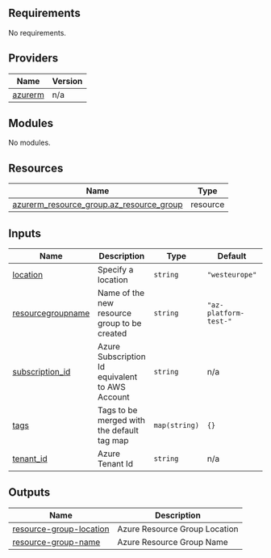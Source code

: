 ## Requirements

No requirements.

## Providers

| Name | Version |
|------|---------|
| <a name="provider_azurerm"></a> [azurerm](#provider\_azurerm) | n/a |

## Modules

No modules.

## Resources

| Name | Type |
|------|------|
| [azurerm_resource_group.az_resource_group](https://registry.terraform.io/providers/hashicorp/azurerm/latest/docs/resources/resource_group) | resource |

## Inputs

| Name | Description | Type | Default | Required |
|------|-------------|------|---------|:--------:|
| <a name="input_location"></a> [location](#input\_location) | Specify a location | `string` | `"westeurope"` | no |
| <a name="input_resourcegroupname"></a> [resourcegroupname](#input\_resourcegroupname) | Name of the new resource group to be created | `string` | `"az-platform-test-"` | no |
| <a name="input_subscription_id"></a> [subscription\_id](#input\_subscription\_id) | Azure Subscription Id equivalent to AWS Account | `string` | n/a | yes |
| <a name="input_tags"></a> [tags](#input\_tags) | Tags to be merged with the default tag map | `map(string)` | `{}` | no |
| <a name="input_tenant_id"></a> [tenant\_id](#input\_tenant\_id) | Azure Tenant Id | `string` | n/a | yes |

## Outputs

| Name | Description |
|------|-------------|
| <a name="output_resource-group-location"></a> [resource-group-location](#output\_resource-group-location) | Azure Resource Group Location |
| <a name="output_resource-group-name"></a> [resource-group-name](#output\_resource-group-name) | Azure Resource Group Name |
